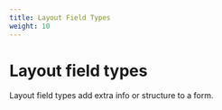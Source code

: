 ```yaml
---
title: Layout Field Types
weight: 10
---
```


# Layout field types


Layout field types add extra info or structure to a form.
